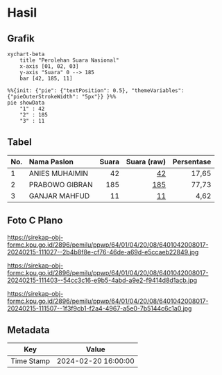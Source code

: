 # Hasil

## Grafik

```mermaid
xychart-beta
    title "Perolehan Suara Nasional"
    x-axis [01, 02, 03]
    y-axis "Suara" 0 --> 185
    bar [42, 185, 11]
```

```mermaid
%%{init: {"pie": {"textPosition": 0.5}, "themeVariables": {"pieOuterStrokeWidth": "5px"}} }%%
pie showData
    "1" : 42
    "2" : 185
    "3" : 11
```

## Tabel

| No. | Nama Paslon    | Suara | Suara (raw) | Persentase |
|:--- |:-------------- | -----:| -----------:| ----------:|
| 1   | ANIES MUHAIMIN | 42    | [42][p-1]   | 17,65      |
| 2   | PRABOWO GIBRAN | 185   | [185][p-2]  | 77,73      |
| 3   | GANJAR MAHFUD  | 11    | [11][p-3]   | 4,62       |


[p-1]: https://github.com/gigit-pemilu/pemilu-2024/blob/main/pilpres/hitung-suara/sub/64-kalimantan-timur/sub/01-paser/sub/04-tanah-grogot/sub/2008-jone/sub/017-tps/sub/paslon-1.txt
[p-2]: https://github.com/gigit-pemilu/pemilu-2024/blob/main/pilpres/hitung-suara/sub/64-kalimantan-timur/sub/01-paser/sub/04-tanah-grogot/sub/2008-jone/sub/017-tps/sub/paslon-2.txt
[p-3]: https://github.com/gigit-pemilu/pemilu-2024/blob/main/pilpres/hitung-suara/sub/64-kalimantan-timur/sub/01-paser/sub/04-tanah-grogot/sub/2008-jone/sub/017-tps/sub/paslon-3.txt

## Foto C Plano

https://sirekap-obj-formc.kpu.go.id/2896/pemilu/ppwp/64/01/04/20/08/6401042008017-20240215-111027--2b4b8f8e-cf76-46de-a69d-e5ccaeb22849.jpg

https://sirekap-obj-formc.kpu.go.id/2896/pemilu/ppwp/64/01/04/20/08/6401042008017-20240215-111403--54cc3c16-e9b5-4abd-a9e2-f9414d8d1acb.jpg

https://sirekap-obj-formc.kpu.go.id/2896/pemilu/ppwp/64/01/04/20/08/6401042008017-20240215-111507--1f3f9cb1-f2a4-4967-a5e0-7b5144c6c1a0.jpg


## Metadata

| Key        | Value               |
| ---------- | ------------------- |
| Time Stamp | 2024-02-20 16:00:00 |



